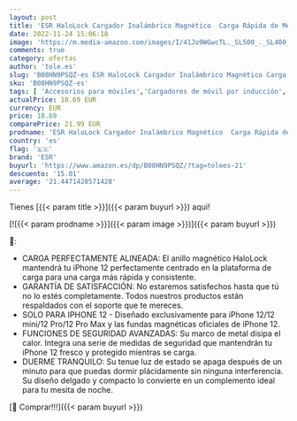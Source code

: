 ```yaml
---
layout: post
title: 'ESR HaloLock Cargador Inalámbrico Magnético  Carga Rápida de Metal Quick Charger MagSafe-Compatible Solo para iPhone 12/12 Pro/12 mini/12 Pro MAX  Imanes Integrados  Slim y Azul  No Adaptador '
date: 2022-11-24 15:06:18
image: 'https://m.media-amazon.com/images/I/41Jo9WGwcTL._SL500_._SL400_.jpg'
comments: true
category: ofertas
author: 'tole.es'
slug: 'B08HN9PSQZ-es ESR HaloLock Cargador Inalámbrico Magnético Carga Rápida...'
sku: 'B08HN9PSQZ-es'
tags: [ 'Accesorios para móviles','Cargadores de móvil por inducción','Cargadores para móviles','Comunicación móvil y accesorios','Electrónica','esr','iphone','🇪🇸', ]
actualPrice: 18.69 EUR
currency: EUR
price: 18.69
comparePrice: 21.99 EUR
prodname: 'ESR HaloLock Cargador Inalámbrico Magnético  Carga Rápida de Metal Quick Charger MagSafe-Compatible Solo para iPhone 12/12 Pro/12 mini/12 Pro MAX  Imanes Integrados  Slim y Azul  No Adaptador '
country: 'es'
flag: '🇪🇸'
brand: 'ESR'
buyurl: 'https://www.amazon.es/dp/B08HN9PSQZ/?tag=tolees-21'
descuento: '15.01'
average: '21.4471428571428'
---
```


Tienes [{{< param title >}}]({{< param buyurl >}}) aqui!

[![{{< param prodname >}}]({{< param image >}})]({{< param buyurl >}})

🔎:

- CARGA PERFECTAMENTE ALINEADA: El anillo magnético HaloLock mantendrá tu iPhone 12 perfectamente centrado en la plataforma de carga para una carga más rápida y consistente.
- GARANTÍA DE SATISFACCIÓN: No estaremos satisfechos hasta que tú no lo estés completamente. Todos nuestros productos están respaldados con el soporte que te mereces.
- SOLO PARA IPHONE 12 - Diseñado exclusivamente para iPhone 12/12 mini/12 Pro/12 Pro Max y las fundas magnéticas oficiales de iPhone 12.
- FUNCIONES DE SEGURIDAD AVANZADAS: Su marco de metal disipa el calor. Integra una serie de medidas de seguridad que mantendrán tu iPhone 12 fresco y protegido mientras se carga.
- DUERME TRANQUILO: Su tenue luz de estado se apaga después de un minuto para que puedas dormir plácidamente sin ninguna interferencia. Su diseño delgado y compacto lo convierte en un complemento ideal para tu mesita de noche.

[🛒 Comprar!!!]({{< param buyurl >}})
